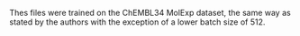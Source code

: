 Thes files were trained on the ChEMBL34 MolExp dataset, the same way as stated by the authors with the exception of a lower batch size of 512. 